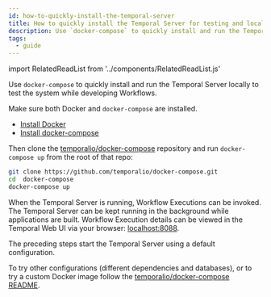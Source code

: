 ```yaml
---
id: how-to-quickly-install-the-temporal-server
title: How to quickly install the Temporal Server for testing and local development
description: Use `docker-compose` to quickly install and run the Temporal Server locally to test the system while developing Workflows.
tags:
  - guide
---
```


import RelatedReadList from '../components/RelatedReadList.js'

Use `docker-compose` to quickly install and run the Temporal Server locally to test the system while developing Workflows.

Make sure both Docker and `docker-compose` are installed.

- [Install Docker](https://docs.docker.com/engine/install)
- [Install docker-compose](https://docs.docker.com/compose/install)

Then clone the [temporalio/docker-compose](https://github.com/temporalio/docker-compose) repository and run `docker-compose up` from the root of that repo:

```bash
git clone https://github.com/temporalio/docker-compose.git
cd  docker-compose
docker-compose up
```

When the Temporal Server is running, Workflow Executions can be invoked.
The Temporal Server can be kept running in the background while applications are built.
Workflow Execution details can be viewed in the Temporal Web UI via your browser: [localhost:8088](http://localhost:8088/).

The preceding steps start the Temporal Server using a default configuration.

To try other configurations (different dependencies and databases), or to try a custom Docker image follow the [temporalio/docker-compose README](https://github.com/temporalio/docker-compose/blob/main/README.md).

<RelatedReadList
readliststring="How to deploy the Temporal Server to Kubernetes for testing and development?/docs/content/how-to-deploy-temporal-to-kubernetes-for-testing-and-development?og"
/>
